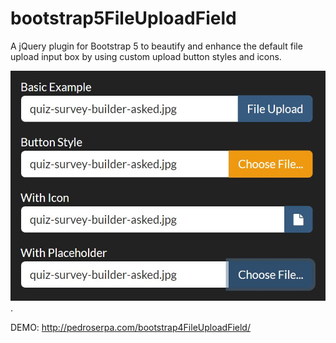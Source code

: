 # bootstrap5FileUploadField

A jQuery plugin for Bootstrap 5 to beautify and enhance the default file upload input box by using custom upload button styles and icons.

![Bootstrap 5 File Upload Field Plugin](https://github.com/jqueryscript/bootstrap5FileUploadField/blob/master/customize-bootstrap-file-field.jpg?raw=true "Bootstrap 5 File Upload Field Plugin").

DEMO:
<a href="http://pedroserpa.com/bootstrap4FileUploadField/" target="_blank">http://pedroserpa.com/bootstrap4FileUploadField/</a>
